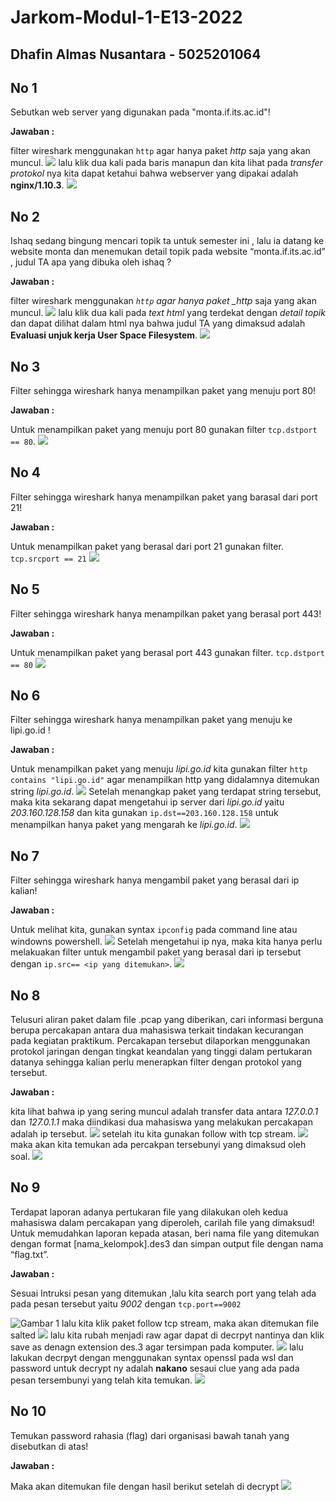 # Jarkom-Modul-1-E13-2022

## Dhafin Almas Nusantara - 5025201064

## No 1

Sebutkan web server yang digunakan pada "monta.if.its.ac.id"!

**Jawaban :**

filter wireshark menggunakan `http` agar hanya paket _http_ saja yang akan muncul.
![](images/masih%201.jpg)
lalu klik dua kali pada baris manapun dan kita lihat pada _transfer protokol_ nya kita dapat ketahui bahwa webserver yang dipakai adalah **nginx/1.10.3**.
![](images/Screenshot_1.jpg)

## No 2

Ishaq sedang bingung mencari topik ta untuk semester ini , lalu ia datang ke website monta dan menemukan detail topik pada website “monta.if.its.ac.id” , judul TA apa yang dibuka oleh ishaq ?

**Jawaban :**

filter wireshark menggunakan _`http` agar hanya paket \_http_ saja yang akan muncul.
![](images/Screenshot_2.jpg)
lalu klik dua kali pada _text html_ yang terdekat dengan _detail topik_ dan dapat dilihat dalam html nya bahwa judul TA yang dimaksud adalah **Evaluasi unjuk kerja User Space Filesystem**.
![](images/masih%202.jpg)

## No 3

Filter sehingga wireshark hanya menampilkan paket yang menuju port 80!

**Jawaban :**

Untuk menampilkan paket yang menuju port 80 gunakan filter
`tcp.dstport == 80`.
![](images/soal%203.jpg)

## No 4

Filter sehingga wireshark hanya menampilkan paket yang barasal dari port 21!

**Jawaban :**

Untuk menampilkan paket yang berasal dari port 21 gunakan filter.
`tcp.srcport == 21`
![](images/soal%204.jpg)

## No 5

Filter sehingga wireshark hanya menampilkan paket yang berasal port 443!

**Jawaban :**

Untuk menampilkan paket yang berasal port 443 gunakan filter.
`tcp.dstport == 80`
![](images/soal%205.jpg)

## No 6

Filter sehingga wireshark hanya menampilkan paket yang menuju ke lipi.go.id !

**Jawaban :**

Untuk menampilkan paket yang menuju _lipi.go.id_ kita gunakan filter `http contains "lipi.go.id"` agar menampilkan http yang didalamnya ditemukan string _lipi.go.id_.
![](images/soal%206.jpg)
Setelah menangkap paket yang terdapat string tersebut, maka kita sekarang dapat mengetahui ip server dari _lipi.go.id_ yaitu _203.160.128.158_ dan kita gunakan `ip.dst==203.160.128.158` untuk menampilkan hanya paket yang mengarah ke _lipi.go.id_.
![](images/masih%206.jpg)

## No 7

Filter sehingga wireshark hanya mengambil paket yang berasal dari ip kalian!

**Jawaban :**

Untuk melihat kita, gunakan syntax `ipconfig` pada command line atau windowns powershell.
![](images/soal%207.jpg)
Setelah mengetahui ip nya, maka kita hanya perlu melakuakan filter untuk mengambil paket yang berasal dari ip tersebut dengan `ip.src== <ip yang ditemukan>`.
![](images/masih%207.jpg)

## No 8

Telusuri aliran paket dalam file .pcap yang diberikan, cari informasi berguna berupa percakapan antara dua mahasiswa terkait tindakan kecurangan pada kegiatan praktikum. Percakapan tersebut dilaporkan menggunakan protokol jaringan dengan tingkat keandalan yang tinggi dalam pertukaran datanya sehingga kalian perlu menerapkan filter dengan protokol yang tersebut.

**Jawaban :**

kita lihat bahwa ip yang sering muncul adalah transfer data antara _127.0.0.1_ dan _127.0.1.1_ maka diindikasi dua mahasiswa yang melakukan percakapan adalah ip tersebut.
![](images/Screenshot_8.jpg)
setelah itu kita gunakan follow with tcp stream.
![](images/masih%208.jpg)
maka akan kita temukan ada percakpan tersebunyi yang dimaksud oleh soal.
![](images/soal%208.jpg)

## No 9

Terdapat laporan adanya pertukaran file yang dilakukan oleh kedua mahasiswa dalam percakapan yang diperoleh, carilah file yang dimaksud! Untuk memudahkan laporan kepada atasan, beri nama file yang ditemukan dengan format [nama_kelompok].des3 dan simpan output file dengan nama “flag.txt”.

**Jawaban :**

Sesuai Intruksi pesan yang ditemukan ,lalu kita search port yang telah ada pada pesan tersebut yaitu _9002_ dengan `tcp.port==9002`

<!-- ![](./images/lagi%209.jpg) -->

![Gambar 1](./Images/Screenshot_1.jpg)
lalu kita klik paket follow tcp stream, maka akan ditemukan file salted
![](./images/masih%209.jpg)
lalu kita rubah menjadi raw agar dapat di decrpyt nantinya dan klik save as denagn extension des.3 agar tersimpan pada komputer.
![](images/Screenshot_9.jpg)
lalu lakukan decrpyt dengan menggunakan syntax openssl pada wsl dan password untuk decrypt ny adalah **nakano** sesaui clue yang ada pada pesan tersembunyi yang telah kita temukan.
![](images/soal%209.jpg)

## No 10

Temukan password rahasia (flag) dari organisasi bawah tanah yang disebutkan di atas!

**Jawaban :**

Maka akan ditemukan file dengan hasil berikut setelah di decrypt
![](images/no%2010.jpg)
